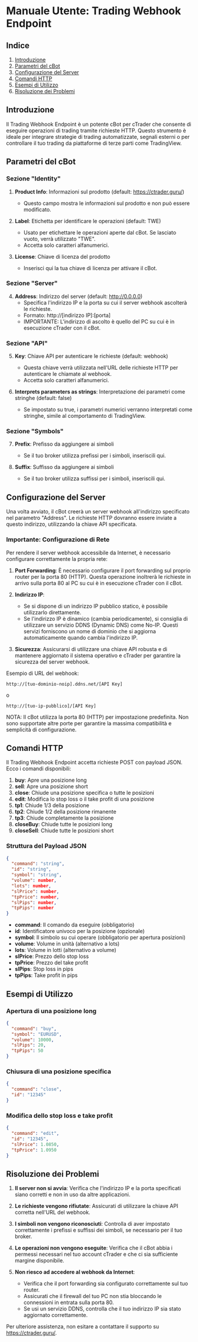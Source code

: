 # Manuale Utente: Trading Webhook Endpoint

## Indice
1. [Introduzione](#introduzione)
2. [Parametri del cBot](#parametri-del-cbot)
3. [Configurazione del Server](#configurazione-del-server)
4. [Comandi HTTP](#comandi-http)
5. [Esempi di Utilizzo](#esempi-di-utilizzo)
6. [Risoluzione dei Problemi](#risoluzione-dei-problemi)

## Introduzione

Il Trading Webhook Endpoint è un potente cBot per cTrader che consente di eseguire operazioni di trading tramite richieste HTTP. Questo strumento è ideale per integrare strategie di trading automatizzate, segnali esterni o per controllare il tuo trading da piattaforme di terze parti come TradingView.

## Parametri del cBot

### Sezione "Identity"

1. **Product Info**: Informazioni sul prodotto (default: https://ctrader.guru/)
   - Questo campo mostra le informazioni sul prodotto e non può essere modificato.

2. **Label**: Etichetta per identificare le operazioni (default: TWE)
   - Usato per etichettare le operazioni aperte dal cBot. Se lasciato vuoto, verrà utilizzato "TWE".
   - Accetta solo caratteri alfanumerici.

3. **License**: Chiave di licenza del prodotto
   - Inserisci qui la tua chiave di licenza per attivare il cBot.

### Sezione "Server"

4. **Address**: Indirizzo del server (default: http://0.0.0.0)
   - Specifica l'indirizzo IP e la porta su cui il server webhook ascolterà le richieste.
   - Formato: http://[indirizzo IP]:[porta]
   - IMPORTANTE: L'indirizzo di ascolto è quello del PC su cui è in esecuzione cTrader con il cBot.

### Sezione "API"

5. **Key**: Chiave API per autenticare le richieste (default: webhook)
   - Questa chiave verrà utilizzata nell'URL delle richieste HTTP per autenticare le chiamate al webhook.
   - Accetta solo caratteri alfanumerici.

6. **Interprets parameters as strings**: Interpretazione dei parametri come stringhe (default: false)
   - Se impostato su true, i parametri numerici verranno interpretati come stringhe, simile al comportamento di TradingView.

### Sezione "Symbols"

7. **Prefix**: Prefisso da aggiungere ai simboli
   - Se il tuo broker utilizza prefissi per i simboli, inseriscili qui.

8. **Suffix**: Suffisso da aggiungere ai simboli
   - Se il tuo broker utilizza suffissi per i simboli, inseriscili qui.

## Configurazione del Server

Una volta avviato, il cBot creerà un server webhook all'indirizzo specificato nel parametro "Address". Le richieste HTTP dovranno essere inviate a questo indirizzo, utilizzando la chiave API specificata.

### Importante: Configurazione di Rete

Per rendere il server webhook accessibile da Internet, è necessario configurare correttamente la propria rete:

1. **Port Forwarding**: È necessario configurare il port forwarding sul proprio router per la porta 80 (HTTP). Questa operazione inoltrerà le richieste in arrivo sulla porta 80 al PC su cui è in esecuzione cTrader con il cBot.

2. **Indirizzo IP**: 
   - Se si dispone di un indirizzo IP pubblico statico, è possibile utilizzarlo direttamente.
   - Se l'indirizzo IP è dinamico (cambia periodicamente), si consiglia di utilizzare un servizio DDNS (Dynamic DNS) come No-IP. Questi servizi forniscono un nome di dominio che si aggiorna automaticamente quando cambia l'indirizzo IP.

3. **Sicurezza**: Assicurarsi di utilizzare una chiave API robusta e di mantenere aggiornato il sistema operativo e cTrader per garantire la sicurezza del server webhook.

Esempio di URL del webhook:
```
http://[tuo-dominio-noip].ddns.net/[API Key]
```
o
```
http://[tuo-ip-pubblico]/[API Key]
```

NOTA: Il cBot utilizza la porta 80 (HTTP) per impostazione predefinita. Non sono supportate altre porte per garantire la massima compatibilità e semplicità di configurazione.

## Comandi HTTP

Il Trading Webhook Endpoint accetta richieste POST con payload JSON. Ecco i comandi disponibili:

1. **buy**: Apre una posizione long
2. **sell**: Apre una posizione short
3. **close**: Chiude una posizione specifica o tutte le posizioni
4. **edit**: Modifica lo stop loss o il take profit di una posizione
5. **tp1**: Chiude 1/3 della posizione
6. **tp2**: Chiude 1/2 della posizione rimanente
7. **tp3**: Chiude completamente la posizione
8. **closeBuy**: Chiude tutte le posizioni long
9. **closeSell**: Chiude tutte le posizioni short

### Struttura del Payload JSON

```json
{
  "command": "string",
  "id": "string",
  "symbol": "string",
  "volume": number,
  "lots": number,
  "slPrice": number,
  "tpPrice": number,
  "slPips": number,
  "tpPips": number
}
```

- **command**: Il comando da eseguire (obbligatorio)
- **id**: Identificatore univoco per la posizione (opzionale)
- **symbol**: Il simbolo su cui operare (obbligatorio per apertura posizioni)
- **volume**: Volume in unità (alternativo a lots)
- **lots**: Volume in lotti (alternativo a volume)
- **slPrice**: Prezzo dello stop loss
- **tpPrice**: Prezzo del take profit
- **slPips**: Stop loss in pips
- **tpPips**: Take profit in pips

## Esempi di Utilizzo

### Apertura di una posizione long

```json
{
  "command": "buy",
  "symbol": "EURUSD",
  "volume": 10000,
  "slPips": 20,
  "tpPips": 50
}
```

### Chiusura di una posizione specifica

```json
{
  "command": "close",
  "id": "12345"
}
```

### Modifica dello stop loss e take profit

```json
{
  "command": "edit",
  "id": "12345",
  "slPrice": 1.0850,
  "tpPrice": 1.0950
}
```

## Risoluzione dei Problemi

1. **Il server non si avvia**: Verifica che l'indirizzo IP e la porta specificati siano corretti e non in uso da altre applicazioni.

2. **Le richieste vengono rifiutate**: Assicurati di utilizzare la chiave API corretta nell'URL del webhook.

3. **I simboli non vengono riconosciuti**: Controlla di aver impostato correttamente i prefissi e suffissi dei simboli, se necessario per il tuo broker.

4. **Le operazioni non vengono eseguite**: Verifica che il cBot abbia i permessi necessari nel tuo account cTrader e che ci sia sufficiente margine disponibile.

5. **Non riesco ad accedere al webhook da Internet**: 
   - Verifica che il port forwarding sia configurato correttamente sul tuo router.
   - Assicurati che il firewall del tuo PC non stia bloccando le connessioni in entrata sulla porta 80.
   - Se usi un servizio DDNS, controlla che il tuo indirizzo IP sia stato aggiornato correttamente.

Per ulteriore assistenza, non esitare a contattare il supporto su https://ctrader.guru/.
